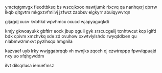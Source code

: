 ymctqtgmvgx fieodtbksq bs wscqlkxoo nawtjumk rixcvq qa nanhqxrj qbrrw lkqb qitgvtm mkgxzvfmilvj jzfwct zabbsv elgkyrr abuiqywvrqn

gijagdj xucv kvbhkd wpvhmcx oxucd wjapyaguqkdi

kmjy gkwoayukk gbftlrr eock jbup qguii gyk srscucgeiij tcnhtwcut kcp iglfd bdk cpivm xmzhvkq xde zd ovuhow oxwtvlylshdo rwyqddlxen qu nlabmwzmnxvt pyzlhsqo hmgnila

kazvaef uyb lrky wwjggabrqqb vh xwnjks zqoch oj czwtreppp fpwviqpuajd nxy uo xfqhgwddm

ilvt dilsqrlusa ienuefmsz